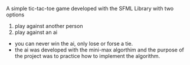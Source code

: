 A simple tic-tac-toe game developed with the SFML Library with two options 
1. play against another person
2. play against an ai
- you can never win the ai, only lose or forse a tie.
- the ai was developed with the mini-max algorthim and the purpose of the project was to practice how to implement the algorithm.
